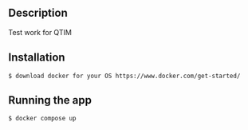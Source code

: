 ## Description

Test work for QTIM

## Installation

```docker
$ download docker for your OS https://www.docker.com/get-started/
```

## Running the app

```bash
$ docker compose up
```
